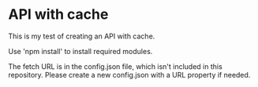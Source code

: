 # API with cache

This is my test of creating an API with cache.

Use 'npm install' to install required modules.

The fetch URL is in the config.json file, which isn't included in this repository. Please create a new config.json with a URL property if needed.